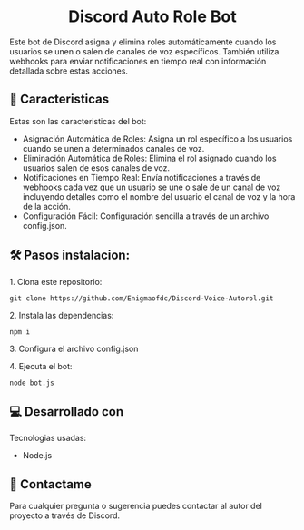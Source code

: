<h1 align="center" id="title">Discord Auto Role Bot</h1>

<p id="description">Este bot de Discord asigna y elimina roles automáticamente cuando los usuarios se unen o salen de canales de voz específicos. También utiliza webhooks para enviar notificaciones en tiempo real con información detallada sobre estas acciones.</p>

  
  
<h2>🧐 Caracteristicas</h2>

Estas son las caracteristicas del bot:

*   Asignación Automática de Roles: Asigna un rol específico a los usuarios cuando se unen a determinados canales de voz.
*   Eliminación Automática de Roles: Elimina el rol asignado cuando los usuarios salen de esos canales de voz.
*   Notificaciones en Tiempo Real: Envía notificaciones a través de webhooks cada vez que un usuario se une o sale de un canal de voz incluyendo detalles como el nombre del usuario el canal de voz y la hora de la acción.
*   Configuración Fácil: Configuración sencilla a través de un archivo config.json.

<h2>🛠️ Pasos instalacion:</h2>

<p>1. Clona este repositorio:</p>

```
git clone https://github.com/Enigmaofdc/Discord-Voice-Autorol.git
```

<p>2. Instala las dependencias:</p>

```
npm i
```

<p>3. Configura el archivo config.json</p>

<p>4. Ejecuta el bot:</p>

```
node bot.js
```

  
  
<h2>💻 Desarrollado con</h2>

Tecnologias usadas:

*   Node.js

<h2>💖 Contactame</h2>

Para cualquier pregunta o sugerencia puedes contactar al autor del proyecto a través de Discord.
